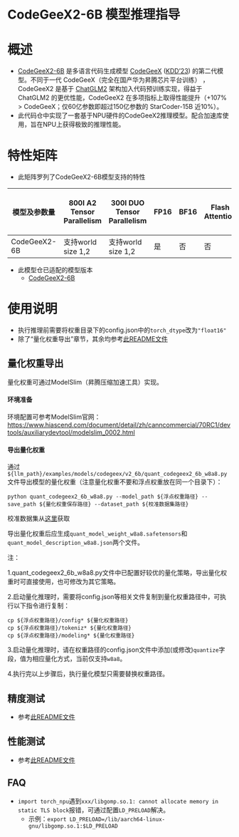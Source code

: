# CodeGeeX2-6B 模型推理指导 <!-- omit in toc -->

# 概述

- [CodeGeeX2-6B](https://github.com/THUDM/CodeGeeX2) 是多语言代码生成模型 [CodeGeeX](https://github.com/THUDM/CodeGeeX) ([KDD’23](https://arxiv.org/abs/2303.17568)) 的第二代模型。不同于一代 CodeGeeX（完全在国产华为昇腾芯片平台训练） ，CodeGeeX2 是基于 [ChatGLM2](https://github.com/THUDM/ChatGLM2-6B) 架构加入代码预训练实现，得益于 ChatGLM2 的更优性能，CodeGeeX2 在多项指标上取得性能提升（+107% > CodeGeeX；仅60亿参数即超过150亿参数的 StarCoder-15B 近10%）。
- 此代码仓中实现了一套基于NPU硬件的CodeGeeX2推理模型。配合加速库使用，旨在NPU上获得极致的推理性能。

# 特性矩阵
- 此矩阵罗列了CodeGeeX2-6B模型支持的特性

| 模型及参数量 | 800I A2 Tensor Parallelism | 300I DUO Tensor Parallelism | FP16 | BF16 | Flash Attention | Paged Attention | W8A8量化 | KV cache量化 | 稀疏量化 | MOE量化 | MindIE | TGI |
|-------------|-------------------------|-------------------------|------|------|-----------------|-----------------|---------|--------------|----------|--------|--------|-----|
| CodeGeeX2-6B    | 支持world size 1,2  | 支持world size 1,2      | 是   | 否   | 否              | 是              | 否       | 否           | 否       | 否     | 是     | 是  |

- 此模型仓已适配的模型版本
  - [CodeGeeX2-6B](https://huggingface.co/THUDM/codegeex2-6b/tree/main)


# 使用说明

- 执行推理前需要将权重目录下的config.json中的`torch_dtype`改为`"float16"`
- 除了“量化权重导出”章节，其余均参考[此README文件](../../chatglm/v2_6b/README.md)
## 量化权重导出
量化权重可通过ModelSlim（昇腾压缩加速工具）实现。

#### 环境准备
环境配置可参考ModelSlim官网：https://www.hiascend.com/document/detail/zh/canncommercial/70RC1/devtools/auxiliarydevtool/modelslim_0002.html

#### 导出量化权重
通过`${llm_path}/examples/models/codegeex/v2_6b/quant_codegeex2_6b_w8a8.py`文件导出模型的量化权重（注意量化权重不要和浮点权重放在同一个目录下）：
```shell
python quant_codegeex2_6b_w8a8.py --model_path ${浮点权重路径} --save_path ${量化权重保存路径} --dataset_path ${校准数据集路径}
```
校准数据集从[这里](https://onebox.huawei.com/v/06e3793ab47bbada4ad574e87bac54e1)获取

导出量化权重后应生成`quant_model_weight_w8a8.safetensors`和`quant_model_description_w8a8.json`两个文件。

注：

1.quant_codegeex2_6b_w8a8.py文件中已配置好较优的量化策略，导出量化权重时可直接使用，也可修改为其它策略。

2.启动量化推理时，需要将config.json等相关文件复制到量化权重路径中，可执行以下指令进行复制：
```shell
cp ${浮点权重路径}/config* ${量化权重路径}
cp ${浮点权重路径}/tokeniz* ${量化权重路径}
cp ${浮点权重路径}/modeling* ${量化权重路径}
```

3.启动量化推理时，请在权重路径的config.json文件中添加(或修改)`quantize`字段，值为相应量化方式，当前仅支持`w8a8`。

4.执行完以上步骤后，执行量化模型只需要替换权重路径。


## 精度测试
- 参考[此README文件](../../../../tests/modeltest/README.md)

## 性能测试
- 参考[此README文件](../../../../tests/modeltest/README.md)

## FAQ
- `import torch_npu`遇到`xxx/libgomp.so.1: cannot allocate memory in static TLS block`报错，可通过配置`LD_PRELOAD`解决。
  - 示例：`export LD_PRELOAD=/lib/aarch64-linux-gnu/libgomp.so.1:$LD_PRELOAD`